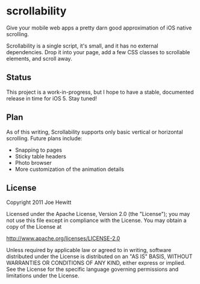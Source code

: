 scrollability
=============

Give your mobile web apps a pretty darn good approximation of iOS native scrolling.

Scrollability is a single script, it's small, and it has no external dependencies. Drop it into your page, add a few CSS classes to scrollable elements, and scroll away. 

Status
------

This project is a work-in-progress, but I hope to have a stable, documented release in time for iOS 5. Stay tuned!

Plan
----

As of this writing, Scrollability supports only basic vertical or horizontal scrolling.  Future plans include:

* Snapping to pages
* Sticky table headers
* Photo browser
* More customization of the animation details

License 
-------

Copyright 2011 Joe Hewitt

Licensed under the Apache License, Version 2.0 (the "License");
you may not use this file except in compliance with the License.
You may obtain a copy of the License at
 
   http://www.apache.org/licenses/LICENSE-2.0

Unless required by applicable law or agreed to in writing, software
distributed under the License is distributed on an "AS IS" BASIS,
WITHOUT WARRANTIES OR CONDITIONS OF ANY KIND, either express or implied.
See the License for the specific language governing permissions and
limitations under the License.
